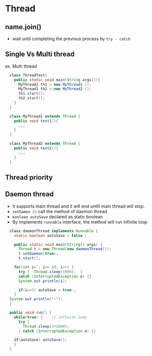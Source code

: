# Thread

## name.join()
  - wait until completing the previous process by `try - catch `


## Single Vs Multi thread
ex. Multi thread
  
  ```java
    class ThreadTest{
      public static void main(String args[]){
        MyThread1 th1 = new MyThread1 ();
        MyThread1 th2 = new MyThread2 ();
        th1.start();
        th2.start();
      }
    }

    class MyThread1 extends Thread {
      public void test1(){
        ...
      }
    }

    class MyThread2 extends Thread {
      public void test2(){
        ...
      }
    }
  ```

## Thread priority

## Daemon thread
- It supports main thread and it will end untill main thread will stop.
- `setDamon ()` call the method of daemon thread
- `boolean autoSave` declared as static boolean
- By implements `runnable` interface, the method will run infinite loop

```java
  class daemonThread implements Runnable {
    static boolean autoSave = false ;

    public static void main(String[] args) {
      Thread t = new Thread(new daemonThread());
      t.setDaemon(true);
      t.start();

    for(int i=`; i<= 10; i++) {
      try {  Thread.sleep(1000);  }
      catch (InterruptedException e) {}
      System.out.println(i);

      if(i==5) autoSave = true ;
    }
  System.out.println("~");
  }

  public void run() {
    while(true) {    // infinite loop
      try {
        Thread.sleep(3*1000);
      } catch (InterruptedException e) {}

    if(autoSave) autoSave();
    }
  }
  ```

